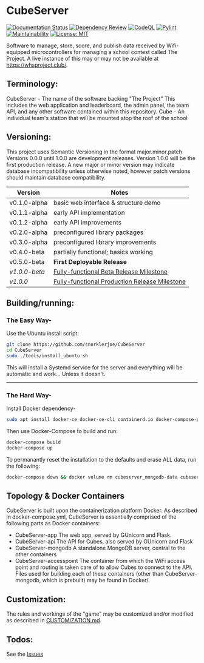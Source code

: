# CubeServer
[![Documentation Status](https://readthedocs.org/projects/cubeserver/badge/?version=latest)](https://cubeserver.readthedocs.io/en/latest/?badge=latest)
[![Dependency Review](https://github.com/snorklerjoe/CubeServer/actions/workflows/dependency-review.yml/badge.svg)](https://github.com/snorklerjoe/CubeServer/actions/workflows/dependency-review.yml)
[![CodeQL](https://github.com/snorklerjoe/CubeServer/actions/workflows/codeql-analysis.yml/badge.svg)](https://github.com/snorklerjoe/CubeServer/actions/workflows/codeql-analysis.yml)
[![Pylint](https://github.com/snorklerjoe/CubeServer/actions/workflows/pylint.yml/badge.svg)](https://github.com/snorklerjoe/CubeServer/actions/workflows/pylint.yml)
[![Maintainability](https://api.codeclimate.com/v1/badges/0c7fad7ea7ff1a8380e0/maintainability)](https://codeclimate.com/github/snorklerjoe/CubeServer/maintainability)
[![License: MIT](https://img.shields.io/badge/License-MIT-yellow.svg)](https://opensource.org/licenses/MIT)

Software to manage, store, score, and publish data received by Wifi-equipped microcontrollers for managing a school contest called The Project.
A live instance of this may or may not be available at https://whsproject.club/.

## Terminology:
  CubeServer
    - The name of the software backing "The Project"
    This includes the web application and leaderboard, the admin panel,
    the team API, and any other software contained within this repository.
  Cube
    - An individual team's station that will be mounted atop the roof of the school

## Versioning:
This project uses Semantic Versioning in the format major.minor.patch
Versions 0.0.0 until 1.0.0 are development releases.
Version 1.0.0 will be the first production release.
A new major or minor version may indicate database incompatibility unless otherwise noted, however patch versions should maintain database compatibility.

| Version | Notes |
| ------- | ----- |
| v0.1.0-alpha | basic web interface & structure demo |
| v0.1.1-alpha | early API implementation |
| v0.1.2-alpha | early API improvements |
| v0.2.0-alpha | preconfigured library packages |
| v0.3.0-alpha | preconfigured library improvements |
| v0.4.0-beta  | partially functional; basics working |
| v0.5.0-beta  | **First Deployable Release** |
| _v1.0.0-beta_  | [Fully-functional Beta Release Milestone](https://github.com/snorklerjoe/CubeServer/milestone/2) |
| _v1.0.0_  | [Fully-functional Production Release Milestone](https://github.com/snorklerjoe/CubeServer/milestone/3) |

## Building/running:

### The Easy Way-
Use the Ubuntu install script:
```bash
git clone https://github.com/snorklerjoe/CubeServer
cd CubeServer
sudo ./tools/install_ubuntu.sh
```
This will install a Systemd service for the server and everything will be automatic and work... Unless it doesn't.

--------------------------------------------------------------------------
### The Hard Way-
Install Docker dependency-
```bash
sudo apt install docker-ce docker-ce-cli containerd.io docker-compose-plugin docker-compose
```
Then use Docker-Compose to build and run:
```bash
docker-compose build
docker-compose up
```

To permanantly reset the installation to the defaults and erase ALL data, run the following:
```bash
docker-compose down && docker volume rm cubeserver_mongodb-data cubeserver_api-ssl-cert cubeserver_flask-secret
```

## Topology & Docker Containers
CubeServer is built upon the containerization platform Docker. As described in docker-compose.yml, CubeServer is essentially comprised of the following parts as Docker containers:
- CubeServer-app
    The web app, served by GUnicorn and Flask.
- CubeServer-api
    The API for Cubes, also served by GUnicorn and Flask
- CubeServer-mongodb
    A standalone MongoDB server, central to the other containers
- CubeServer-accesspoint
    The container from which the WiFi access point and routing is taken care of to allow Cubes to connect to the API.
Files used for building each of these containers (other than CubeServer-mongodb, which is prebuilt) may be found in Docker/.

## Customization:
The rules and workings of the "game" may be customized and/or modified as described in [CUSTOMIZATION.md](./CUSTOMIZATION.md).

## Todos:
  See the [Issues](https://github.com/snorklerjoe/CubeServer/issues)
